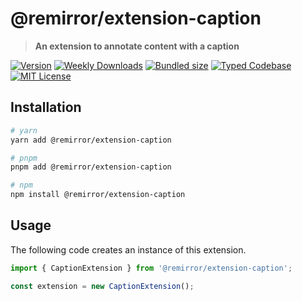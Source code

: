 # @remirror/extension-caption

> **An extension to annotate content with a caption**

[![Version][version]][npm] [![Weekly Downloads][downloads-badge]][npm] [![Bundled size][size-badge]][size] [![Typed Codebase][typescript]](#) [![MIT License][license]](#)

[version]: https://flat.badgen.net/npm/v/@remirror/extension-caption
[npm]: https://npmjs.com/package/@remirror/extension-caption
[license]: https://flat.badgen.net/badge/license/MIT/purple
[size]: https://bundlephobia.com/result?p=@remirror/extension-caption
[size-badge]: https://flat.badgen.net/bundlephobia/minzip/@remirror/extension-caption
[typescript]: https://flat.badgen.net/badge/icon/TypeScript?icon=typescript&label
[downloads-badge]: https://badgen.net/npm/dw/@remirror/extension-caption/red?icon=npm

## Installation

```bash
# yarn
yarn add @remirror/extension-caption

# pnpm
pnpm add @remirror/extension-caption

# npm
npm install @remirror/extension-caption
```

## Usage

The following code creates an instance of this extension.

```ts
import { CaptionExtension } from '@remirror/extension-caption';

const extension = new CaptionExtension();
```
